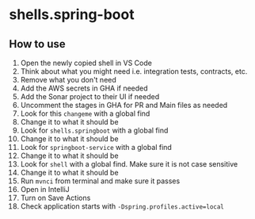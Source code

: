 # shells.spring-boot

## How to use

1. Open the newly copied shell in VS Code
2. Think about what you might need i.e. integration tests, contracts, etc.
3. Remove what you don't need
4. Add the AWS secrets in GHA if needed
5. Add the Sonar project to their UI if needed
6. Uncomment the stages in GHA for PR and Main files as needed
7. Look for this `changeme` with a global find
8. Change it to what it should be
9. Look for `shells.springboot` with a global find
10. Change it to what it should be
11. Look for `springboot-service` with a global find
12. Change it to what it should be
13. Look for `shell` with a global find. Make sure it is not case sensitive
14. Change it to what it should be
15. Run `mvnci` from terminal and make sure it passes
16. Open in IntelliJ
17. Turn on Save Actions
18. Check application starts with `-Dspring.profiles.active=local`
